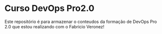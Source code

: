 # Curso DevOps Pro2.0
Este repositório é para armazenar o conteudos da formação de DevOps Pro 2.0 que estou realizando com o Fabricio Veronez!
